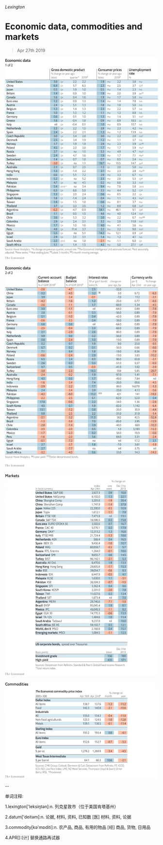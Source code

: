 ###### Lexington

# Economic data, commodities and markets 

> Apr 27th 2019 

![image](images/20190427_INT101.png) 

![image](images/20190427_INT102.png) 

![image](images/20190427_INT201.png) 

![image](images/20190427_INT401.png) 

-- 

 单词注释:

1.lexington['leksiŋtәn]:n. 列克星敦市（位于美国肯塔基州） 

2.datum['deitәm]:n. 论据, 材料, 资料, 已知数 [医] 材料, 资料, 论据 

3.commodity[kә'mɒditi]:n. 农产品, 商品, 有用的物品 [经] 商品, 货物, 日用品 

4.APR[]:[计] 替换通路再试器 

